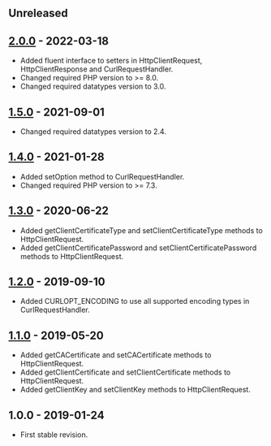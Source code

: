 ## Unreleased

## [2.0.0] - 2022-03-18
- Added fluent interface to setters in HttpClientRequest, HttpClientResponse and CurlRequestHandler.
- Changed required PHP version to >= 8.0.
- Changed required datatypes version to 3.0.

## [1.5.0] - 2021-09-01
- Changed required datatypes version to 2.4.

## [1.4.0] - 2021-01-28
- Added setOption method to CurlRequestHandler.
- Changed required PHP version to >= 7.3.

## [1.3.0] - 2020-06-22
- Added getClientCertificateType and setClientCertificateType methods to HttpClientRequest.
- Added getClientCertificatePassword and setClientCertificatePassword methods to HttpClientRequest.

## [1.2.0] - 2019-09-10
- Added CURLOPT_ENCODING to use all supported encoding types in CurlRequestHandler.

## [1.1.0] - 2019-05-20
- Added getCACertificate and setCACertificate methods to HttpClientRequest.
- Added getClientCertificate and setClientCertificate methods to HttpClientRequest.
- Added getClientKey and setClientKey methods to HttpClientRequest.

## 1.0.0 - 2019-01-24
- First stable revision.

[2.0.0]: https://github.com/themichaelhall/http-client/compare/v1.5.0...v2.0.0
[1.5.0]: https://github.com/themichaelhall/http-client/compare/v1.4.0...v1.5.0
[1.4.0]: https://github.com/themichaelhall/http-client/compare/v1.3.0...v1.4.0
[1.3.0]: https://github.com/themichaelhall/http-client/compare/v1.2.0...v1.3.0
[1.2.0]: https://github.com/themichaelhall/http-client/compare/v1.1.0...v1.2.0
[1.1.0]: https://github.com/themichaelhall/http-client/compare/v1.0.0...v1.1.0
